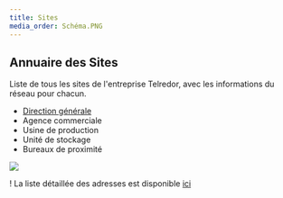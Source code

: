```yaml
---
title: Sites
media_order: Schéma.PNG
---
```


## Annuaire des Sites

Liste de tous les sites de l'entreprise Telredor, avec les informations du réseau pour chacun.  

* [Direction générale](/sites/direction-generale)
* Agence commerciale
* Usine de production
* Unité de stockage
* Bureaux de proximité

![](Sch%C3%A9ma.PNG)

! La liste détaillée des adresses est disponible [ici](/addressage-ip/listes-des-adresses)

